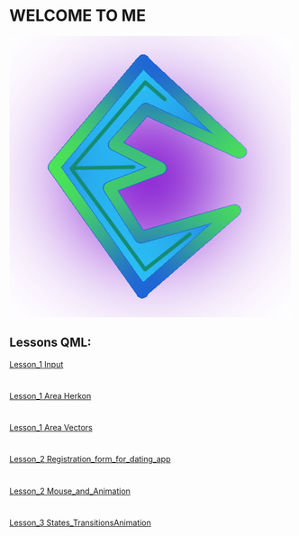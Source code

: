 # **WELCOME TO ME**
![](https://github.com/mrEscow/GB_QML/blob/master/Images/MY_LOGO.png)
## **Lessons QML:**
[Lesson_1 Input](https://github.com/mrEscow/GB_QML/tree/Lesson_1_Imput_form_QWidget_with_Animation)
#
[Lesson_1 Area Herkon](https://github.com/mrEscow/GB_QML/tree/Lesson_1_Area_of_a_triangle_Heron)
#
[Lesson_1 Area Vectors](https://github.com/mrEscow/GB_QML/tree/Lesson_1_Area_of_a_triangle_Vectors)
#
[Lesson_2 Registration_form_for_dating_app](https://github.com/mrEscow/GB_QML/tree/Lesson_2_Registration_form_for_dating_app)
#
[Lesson_2 Mouse_and_Animation](https://github.com/mrEscow/GB_QML/tree/Lesson_2_Mouse_and_Animation)
#
[Lesson_3 States_TransitionsAnimation](https://github.com/mrEscow/GB_QML/tree/Lesson_3_States_Transitions_Animation)
#
[]()
#
[]()

